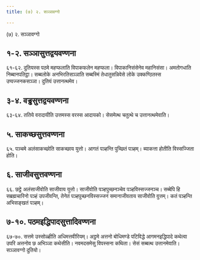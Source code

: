 ```yaml
---
title: (७) २. सञ्ञावग्गो

---
```

(७) २. सञ्ञावग्गो  


## १-२. सञ्ञासुत्तद्वयवण्णना

६१-६२. दुतियस्स पठमे महप्फलाति विपाकफलेन महप्फला। विपाकानिसंसेनेव महानिसंसा। अमतोगधाति निब्बानपतिट्ठा। सब्बलोके अनभिरतिसञ्ञाति सब्बस्मिं तेधातुसन्निवेसे लोके उक्कण्ठितस्स उप्पज्जनकसञ्ञा। दुतियं उत्तानत्थमेव।  


## ३-४. वड्ढसुत्तद्वयवण्णना

६३-६४. ततिये वरादायीति उत्तमस्स वरस्स आदायको। सेसमेत्थ चतुत्थे च उत्तानत्थमेवाति।  


## ५. साकच्छसुत्तवण्णना

६५. पञ्चमे अलंसाकच्छोति साकच्छाय युत्तो। आगतं पञ्हन्ति पुच्छितं पञ्हम्। ब्याकत्ता होतीति विस्सज्जिता होति।  


## ६. साजीवसुत्तवण्णना

६६. छट्ठे अलंसाजीवोति साजीवाय युत्तो। साजीवोति पञ्हपुच्छनञ्चेव पञ्हविस्सज्जनञ्च। सब्बेपि हि सब्रह्मचारिनो पञ्हं उपजीवन्ति, तेनेतं पञ्हपुच्छनविस्सज्जनं समानाजीवताय साजीवोति वुत्तम्। कतं पञ्हन्ति अभिसङ्खतं पञ्हम्।  


## ७-१०. पठमइद्धिपादसुत्तादिवण्णना

६७-७०. सत्तमे उस्सोळ्हीति अधिमत्तवीरियम्। अट्ठमे अत्तनो बोधिमण्डे पटिविद्धे आगमनइद्धिपादे कथेत्वा उपरि अत्तनोव छ अभिञ्ञा कथेसीति। नवमदसमेसु विपस्सना कथिता। सेसं सब्बत्थ उत्तानमेवाति।  
सञ्ञावग्गो दुतियो।  